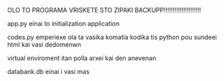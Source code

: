 OLO TO PROGRAMA VRISKETE STO ZIPAKI BACKUPP!!!!!!!!!!!!!!!!!!!!!

app.py einai to initialization application

codes.py emperiexe ola ta vasika komatia kodika tis python pou sundeei html kai vasi dedomenwn

virtual enviroment itan polla arxei kai den anevenan

databank.db einai i vasi mas
